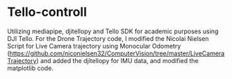 # Tello-controll
Utilizing mediapipe, djitellopy and Tello SDK for academic purposes using DJI Tello.
For the Drone Trajectory code, I modified the Nicolai Nielsen Script for Live Camera trajectory using Monocular Odometry (https://github.com/niconielsen32/ComputerVision/tree/master/LiveCameraTrajectory) and added the djitellopy for IMU data, and modified the matplotlib code.
